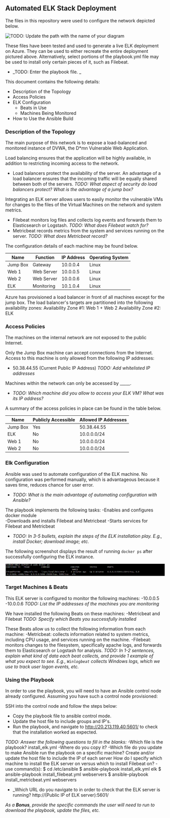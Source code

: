 ## Automated ELK Stack Deployment

The files in this repository were used to configure the network depicted below.

![TODO: Update the path with the name of your diagram](Images/diagram_filename.png)

These files have been tested and used to generate a live ELK deployment on Azure. They can be used to either recreate the entire deployment pictured above. Alternatively, select portions of the playbook.yml file may be used to install only certain pieces of it, such as Filebeat.

  - _TODO: Enter the playbook file.
  _

This document contains the following details:
- Description of the Topology
- Access Policies
- ELK Configuration
  - Beats in Use
  - Machines Being Monitored
- How to Use the Ansible Build


### Description of the Topology

The main purpose of this network is to expose a load-balanced and monitored instance of DVWA, the D*mn Vulnerable Web Application.

Load balancing ensures that the application will be highly available, in addition to restricting incoming access to the network.
- Load balancers protect the availability of the server. An advantage of a load balancer ensures that the incoming traffic will be equally shared between both of the servers. _TODO: What aspect of security do load balancers protect? What is the advantage of a jump box?_

Integrating an ELK server allows users to easily monitor the vulnerable VMs for changes to the files of the Virtual Machines on the network and system metrics.
- Filebeat monitors log files and collects log events and forwards them to Elasticsearch or Logstash. _TODO: What does Filebeat watch for?_
- Metricbeat records metrics from the system and services running on the server. _TODO: What does Metricbeat record?_

The configuration details of each machine may be found below.

| Name         | Function      | IP Address   | Operating System  |
|--------------|---------------|--------------|-------------------|
| Jump Box     | Gateway       | 10.0.0.4     | Linux             |
| Web 1        | Web Server    | 10.0.0.5     | Linux             |
| Web 2        | Web Server    | 10.0.0.6     | Linux             |
| ELK          | Monitoring    | 10.1.0.4     | Linux             |

Azure has provisioned a load balancer in front of all machines except for the jump box. The load balancer's targets are partitioned into the following availability zones:
Availability Zone #1: Web 1 + Web 2
Availability Zone #2: ELK

### Access Policies

The machines on the internal network are not exposed to the public Internet.

Only the Jump Box machine can accept connections from the Internet. Access to this machine is only allowed from the following IP addresses:
- 50.38.44.55 (Current Public IP Address) _TODO: Add whitelisted IP addresses_

Machines within the network can only be accessed by _____.
- _TODO: Which machine did you allow to access your ELK VM? What was its IP address?_

A summary of the access policies in place can be found in the table below.

| Name     | Publicly Accessible | Allowed IP Addresses |
|----------|---------------------|----------------------|
| Jump Box | Yes                 | 50.38.44.55          |
| ELK      | No                  | 10.0.0.0/24          |
| Web 1    | No                  | 10.0.0.0/24          |
| Web 2    | No                  | 10.0.0.0/24          |

### Elk Configuration

Ansible was used to automate configuration of the ELK machine. No configuration was performed manually, which is advantageous because it saves time, reduces chance for user error.  
- _TODO: What is the main advantage of automating configuration with Ansible?_

The playbook implements the following tasks:
-Enables and configures docker module  
-Downloads and installs Filebeat and Metricbeat
-Starts services for Filebeat and Metricbeat  

- _TODO: In 3-5 bullets, explain the steps of the ELK installation play. E.g., install Docker; download image; etc._


The following screenshot displays the result of running `docker ps` after successfully configuring the ELK instance.

![TODO: Update the path with the name of your screenshot of docker ps output](Images/docker_ps_output.png)

### Target Machines & Beats
This ELK server is configured to monitor the following machines:
-10.0.0.5
-10.0.0.6
 _TODO: List the IP addresses of the machines you are monitoring_

We have installed the following Beats on these machines:
-Metricbeat and Filebeat
 _TODO: Specify which Beats you successfully installed_

These Beats allow us to collect the following information from each machine:
-Metricbeat: collects information related to system metrics, including CPU usage, and services running on the machine.
-Filebeat: monitors changes to the filesystem, specifically apache logs, and forwards them to Elasticsearch or Logstash for analysis. _TODO: In 1-2 sentences, explain what kind of data each beat collects, and provide 1 example of what you expect to see. E.g., `Winlogbeat` collects Windows logs, which we use to track user logon events, etc._

### Using the Playbook
In order to use the playbook, you will need to have an Ansible control node already configured. Assuming you have such a control node provisioned:

SSH into the control node and follow the steps below:
- Copy the playbook file to ansible control mode.
- Update the host file to include groups and IP's.
- Run the playbook, and navigate to http://20.213.119.40:5601/ to check that the installation worked as expected.

_TODO: Answer the following questions to fill in the blanks:_
-Which file is the playbook?  install_elk.yml
-Where do you copy it?
-Which file do you update to make Ansible run the playbook on a specific machine? Create and/or update the host file to include the IP of each server
How do I specify which machine to install the ELK server on versus which to install Filebeat on?
-use command(s):
$ cd /etc/ansible
$ ansible-playbook install_elk.yml elk
$ ansible-playbook install_filebeat.yml webservers
$ ansible-playbook install_metricbeat.yml webservers

- _Which URL do you navigate to in order to check that the ELK server is running? http://(Public IP of ELK server):5601/

_As a **Bonus**, provide the specific commands the user will need to run to download the playbook, update the files, etc._
